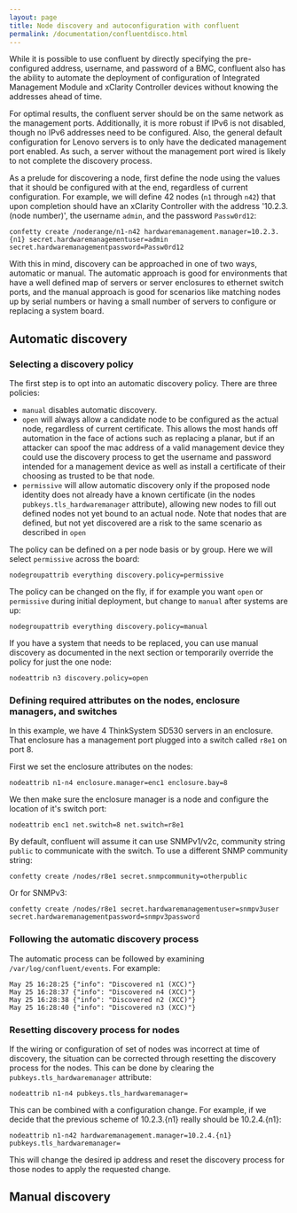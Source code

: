 ```yaml
---
layout: page
title: Node discovery and autoconfiguration with confluent
permalink: /documentation/confluentdisco.html
---
```


While it is possible to use confluent by directly specifying the pre-configured 
address, username, and password of a BMC, confluent also has the ability to 
automate the deployment of configuration of Integrated Management Module
and xClarity Controller devices without knowing the addresses ahead of time.

For optimal results, the confluent server should be on the same network as
the management ports.  Additionally, it is more robust if IPv6 is not disabled,
though no IPv6 addresses need to be configured. Also, the general default
configuration for Lenovo servers is to only have the dedicated management port
enabled.  As such, a server without the management port wired is likely to not
complete the discovery process.

As a prelude for discovering a node, first define the node using the values
that it should be configured with at the end, regardless of current configuration.
For example, we will define 42 nodes (`n1` through `n42`) that upon completion should have an
xClarity Controller with the address '10.2.3.(node number)', the username `admin`, and the
password `Passw0rd12`:

    confetty create /noderange/n1-n42 hardwaremanagement.manager=10.2.3.{n1} secret.hardwaremanagementuser=admin secret.hardwaremanagementpassword=Passw0rd12

With this in mind, discovery can be approached in one of two ways, automatic
or manual.  The automatic approach is good for environments that have a well defined map
of servers or server enclosures to ethernet switch ports, and the manual approach
is good for scenarios like matching nodes up by serial numbers or having a small number of
servers to configure or replacing a system board.

## Automatic discovery

### Selecting a discovery policy

The first step is to opt into an automatic discovery policy.  There are three
policies:

* `manual` disables automatic discovery. 
* `open` will always allow a candidate node to be configured as the actual node, regardless of current certificate.  This allows the most hands off automation
in the face of actions such as replacing a planar, but if an attacker can spoof the mac address of a valid management device they could use the discovery process to get the username and password intended for a management device as well as install a certificate
of their choosing as trusted to be that node.
* `permissive` will allow automatic discovery only if the proposed node identity does not already have a known certificate (in the nodes `pubkeys.tls_hardwaremanager` attribute), allowing new nodes to
fill out defined nodes not yet bound to an actual node.  Note that nodes that
are defined, but not yet discovered are a risk to the same scenario as described in `open`

The policy can be defined on a per node basis or by group.  Here we will select `permissive` across the board:

    nodegroupattrib everything discovery.policy=permissive

The policy can be changed on the fly, if for example you want `open` or `permissive`
during initial deployment, but change to `manual` after systems are up:

    nodegroupattrib everything discovery.policy=manual

If you have a system that needs to be replaced, you can use manual discovery as
documented in the next section or temporarily override the policy for just the
one node:

    nodeattrib n3 discovery.policy=open

### Defining required attributes on the nodes, enclosure managers, and switches

In this example, we have 4 ThinkSystem SD530 servers in an enclosure.  That enclosure 
has a management port plugged into a switch called `r8e1` on port 8.

First we set the enclosure attributes on the nodes:

    nodeattrib n1-n4 enclosure.manager=enc1 enclosure.bay=8
    
We then make sure the enclosure manager is a node and configure the location of
it's switch port:

    nodeattrib enc1 net.switch=8 net.switch=r8e1
    
By default, confluent will assume it can use SNMPv1/v2c, community string `public`
to communicate with the switch.  To use a different SNMP community string:

    confetty create /nodes/r8e1 secret.snmpcommunity=otherpublic

Or for SNMPv3:

    confetty create /nodes/r8e1 secret.hardwaremanagementuser=snmpv3user secret.hardwaremanagementpassword=snmpv3password

### Following the automatic discovery process

The automatic process can be followed by examining `/var/log/confluent/events`.
For example:

    May 25 16:28:25 {"info": "Discovered n1 (XCC)"} 
    May 25 16:28:37 {"info": "Discovered n4 (XCC)"}
    May 25 16:28:38 {"info": "Discovered n2 (XCC)"} 
    May 25 16:28:40 {"info": "Discovered n3 (XCC)"}
    
### Resetting discovery process for nodes

If the wiring or configuration of set of nodes was incorrect at time of discovery,
the situation can be corrected through resetting the discovery process for the nodes.  This can be done by clearing the `pubkeys.tls_hardwaremanager` attribute:

    nodeattrib n1-n4 pubkeys.tls_hardwaremanager=
    
This can be combined with a configuration change.  For example, if we decide that the previous scheme of 10.2.3.{n1} really should be 10.2.4.{n1}:

    nodeattrib n1-n42 hardwaremanagement.manager=10.2.4.{n1} pubkeys.tls_hardwaremanager=

This will change the desired ip address and reset the discovery process for those nodes
to apply the requested change.

## Manual discovery
